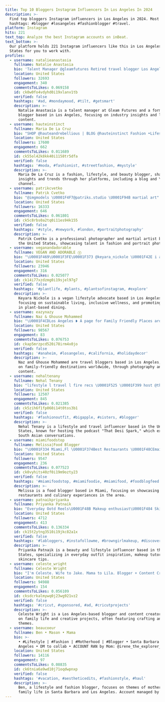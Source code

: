 ```yaml
---
title: Top 10 Bloggers Instagram Influencers In Los Angeles In 2024
description: >-
  Find top bloggers Instagram influencers in Los Angeles in 2024. Most popular
  hashtags: #blogger #losangeles #fashionblogger #travel.
platform: Instagram
hits: 221
text_top: Analyze the best Instagram accounts on inBeat.
text_bottom: >-
  Our platform holds 221 Instagram influencers like this in Los Angeles, United
  States for you to work with.
profiles:
  - username: natalieanastasia
    fullname: Natalie Anastasia
    bio: 'Talent Manager @gleamfutures Retired travel blogger Los Angeles, CA'
    location: United States
    followers: 32693
    engagement: 340
    commentsToLikes: 0.069158
    id: ck0w0fo4vdyhd0i19xlanv1tb
    verified: false
    hashtags: '#ad, #mondaymood, #tilt, #getsmart'
    description: >-
      Natalie Anastasia is a talent manager at Gleam Futures and a former travel
      blogger based in Los Angeles, focusing on industry insights and lifestyle
      content.
  - username: hauteinstinct
    fullname: Maria De La Cruz
    bio: "SHOP @hauteandrebellious | BLOG @hauteinstinct Fashion •Lifestyle •Beauty \U0001F48C: maria@hauteinstinct.com https://www.youtube.com/c/MariaDeLaCruz."
    location: United States
    followers: 17600
    engagement: 662
    commentsToLikes: 0.011689
    id: ck55ol42k8kk40i1158tr5dfa
    verified: false
    hashtags: '#moda, #fashionist, #streetfashion, #mystyle'
    description: >-
      Maria De La Cruz is a fashion, lifestyle, and beauty blogger, sharing
      insights and trends through her platforms, including a blog and YouTube
      channel.
  - username: patrikcvetko
    fullname: Patrik Cvetko
    bio: "@imgmodels \U0001F4F7@patriks.studio \U0001F94B martial art"
    location: United States
    followers: 16333
    engagement: 646
    commentsToLikes: 0.061801
    id: ck5c8rbs0a2tq0i11es94k155
    verified: false
    hashtags: '#style, #newyork, #london, #portraitphotography'
    description: >-
      Patrik Cvetko is a professional photographer and martial artist based in
      the United States, showcasing talent in fashion and portrait photography.
  - username: veganandadorable
    fullname: VEGAN AND ADORABLE Ⓥ
    bio: "\U0001F469\U0001F3FE‍\U0001F373 @keyara_nickole \U0001F42E i am vegan & adorable ♻️ sustainable living, progress not perfect \U0001F334 based in LA \U0001F3F3️‍\U0001F308 she/they \U0001F5A4 ALL black lives matter"
    location: United States
    followers: 23946
    engagement: 316
    commentsToLikes: 0.025077
    id: ck14i77xzdzmg0i19sjel97g7
    verified: false
    hashtags: '#plantlife, #plants, #plantsofinstagram, #explore'
    description: >-
      Keyara Nickole is a vegan lifestyle advocate based in Los Angeles,
      focusing on sustainable living, inclusive wellness, and promoting progress
      in plant-based dining.
  - username: eazynazy
    fullname: Naz & Ghouse Mohammed
    bio: "\U0001F4CDLos Angeles ❥ A page for Family Friendly Places around the World ❥ ft:\U0001F3C6Top 25 Travel Bloggers in Los Angeles ❥ \U0001F4F8 & \U0001F4DD by Naz\U0001F9D5\U0001F3FB"
    location: United States
    followers: 98567
    engagement: 83
    commentsToLikes: 0.076753
    id: ckap5mrzpcd520i78irm4x0jo
    verified: false
    hashtags: '#anaheim, #losangeles, #california, #holidaydecor'
    description: >-
      Naz and Ghouse Mohammed are travel bloggers based in Los Angeles, focusing
      on family-friendly destinations worldwide, through photography and written
      content.
  - username: nehaltenany
    fullname: Nehal Tenany
    bio: "lifestyle l travel l fire recs \U0001F525 \U0001F399 host @thatdesispark podcast: sparking South Asian conversations & igniting the world⚡️ \U0001F48C nehal.tenany@gmail.com"
    location: United States
    followers: 12507
    engagement: 845
    commentsToLikes: 0.021385
    id: ck5zih6f1fp060i14t0tos3b1
    verified: false
    hashtags: '#fashionoutfit, #bigapple, #sisters, #blogger'
    description: >-
      Nehal Tenany is a lifestyle and travel influencer based in the United
      States, known for hosting the podcast "That Desi Spark," which explores
      South Asian conversations.
  - username: miamifoodstop
    fullname: Melissa|Food Blogger
    bio: "\U0001F334 Miami,Fl \U0001F374Best Restaurants \U0001F48CEmail/Dm for collaboration \U0001F469\U0001F3FB @melitaala \U0001F4F8#miamifoodstop \U0001F9D0"
    location: United States
    followers: 9547
    engagement: 236
    commentsToLikes: 0.077523
    id: ck0vyhits40zf0i19m9ozty23
    verified: false
    hashtags: '#miamifoodstop, #miamifoodie, #miamifood, #foodblogfeed'
    description: >-
      Melissa is a food blogger based in Miami, focusing on showcasing the best
      restaurants and culinary experiences in the area.
  - username: patnaikpriyanka
    fullname: Priyanka Patnaik
    bio: "Everyday Ootd Reels\U0001F48B Makeup enthusiast\U0001F484 Skincare /beauty and Lifestyle ❤ \U0001F1EE\U0001F1F3↔️\U0001F1FA\U0001F1F8"
    location: United States
    followers: 4712
    engagement: 413
    commentsToLikes: 0.136334
    id: ck15t2ytng3510i19jkc82a1x
    verified: false
    hashtags: '#labloggers, #instafollowme, #browngirlmakeup, #discoverunder5k'
    description: >-
      Priyanka Patnaik is a beauty and lifestyle influencer based in the United
      States, specializing in everyday outfit inspiration, makeup tutorials, and
      skincare tips.
  - username: celeste_wright
    fullname: Celeste Wright
    bio: "I'm Celeste. Wife to Jake. Mama to Lila. Blogger + Content Creator • Los Angeles, California\U0001F334 ✉️ celeste@gb-dm.com"
    location: United States
    followers: 94988
    engagement: 154
    commentsToLikes: 0.056109
    id: cksdcrkalmywq0j23wg921vz2
    verified: false
    hashtags: '#cricut, #sponsored, #ad, #cricutprojects'
    description: >-
      Celeste Wright is a Los Angeles-based blogger and content creator focusing
      on family life and creative projects, often featuring crafting and DIY
      themes.
  - username: beaucoeur
    fullname: Ben • Mason • Mama
    bio: >-
      • #Lifestyle | #Fashion | #Motherhood | #Blogger • Santa Barbara | Los
      Angeles • DM to collab • ACCOUNT RAN by Mom: @irene_the_explorer_
    location: United States
    followers: 14116
    engagement: 97
    commentsToLikes: 0.08835
    id: ck6tnia6a9wd10j71oqdwpnxp
    verified: false
    hashtags: '#vacation, #aestheticedits, #fashionstyle, #haul'
    description: >-
      Ben, a lifestyle and fashion blogger, focuses on themes of motherhood and
      family life in Santa Barbara and Los Angeles. Account managed by Irene.
---
```


